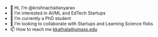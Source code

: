 - 👋 Hi, I’m @krishnachaitanyarao
- 👀 I’m interested in AI/ML and EdTech Startups
- 🌱 I’m currently a PhD student
- 💞️ I’m looking to collaborate with Startups and Learning Science floks
- 📫 How to reach me kkathala@umass.edu

<!---
krishnachaitanyarao/krishnachaitanyarao is a ✨ special ✨ repository because its `README.md` (this file) appears on your GitHub profile.
You can click the Preview link to take a look at your changes.
--->
